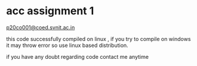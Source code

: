 # acc assignment 1
p20co001@coed.svnit.ac.in

this code successfully compiled on linux , if you try to compile on windows it may throw error
so use linux based distribution.

if you have any doubt regarding code contact me anytime
